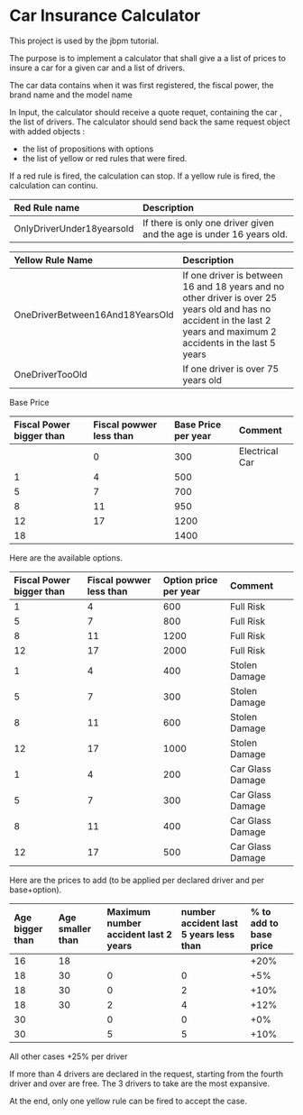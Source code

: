 # Car Insurance Calculator

This project is used by the jbpm tutorial.

The purpose is to implement a calculator that shall give a a list of prices to insure a car for a given car and a list of drivers.

The car data contains when it was first registered, the fiscal power, the brand name and the model name

In Input, the calculator should receive a quote requet, containing the car , the list of drivers. The calculator should send back the same request object with added objects :

* the list of propositions with options
* the list of yellow or red rules that were fired.

If a red rule is fired, the calculation can stop. If a yellow rule is fired, the calculation can continu.

| Red Rule name | Description |
| :--- | :--- |
| OnlyDriverUnder18yearsold | If there is only one driver given and the age is under 16 years old. |

| Yellow Rule Name | Description |
| :--- | :--- |
| OneDriverBetween16And18YearsOld | If one driver is between 16 and 18 years and no other driver is over 25 years old and has no accident in the last 2 years and maximum 2 accidents in the last 5 years |
| OneDriverTooOld | If one driver is over 75 years old |

Base Price

| Fiscal Power bigger than | Fiscal powwer less than | Base Price per year | Comment |
| :--- | :--- | :--- | :--- |
|  | 0 | 300 | Electrical Car |
| 1 | 4 | 500 |  |
| 5 | 7 | 700 |  |
| 8 | 11 | 950 |  |
| 12 | 17 | 1200 |  |
| 18 |  | 1400 |  |

Here are the available options.

| Fiscal Power bigger than | Fiscal powwer less than | Option price per year | Comment |
| :--- | :--- | :--- | :--- |
| 1 | 4 | 600 | Full Risk |
| 5 | 7 | 800 | Full Risk |
| 8 | 11 | 1200 | Full Risk |
| 12 | 17 | 2000 | Full Risk |
| 1 | 4 | 400 | Stolen Damage |
| 5 | 7 | 300 | Stolen Damage |
| 8 | 11 | 600 | Stolen Damage |
| 12 | 17 | 1000 | Stolen Damage |
| 1 | 4 | 200 | Car Glass Damage |
| 5 | 7 | 300 | Car Glass Damage |
| 8 | 11 | 400 | Car Glass Damage |
| 12 | 17 | 500 | Car Glass Damage |

Here are the prices to add \(to be applied per declared driver and per base+option\).

| Age bigger than | Age smaller than | Maximum number accident last 2 years | number accident last 5 years less than | % to add to base price |
| :--- | :--- | :--- | :--- | :--- |
| 16 | 18 |  |  | +20% |
| 18 | 30 | 0 | 0 | +5% |
| 18 | 30 | 0 | 2 | +10% |
| 18 | 30 | 2 | 4 | +12% |
| 30 |  | 0 | 0 | +0% |
| 30 |  | 5 | 5 | +10% |

All other cases +25% per driver

If more than 4 drivers are declared in the request, starting from the fourth driver and over are free. The 3 drivers to take are the most expansive.

At the end, only one yellow rule can be fired to accept the case.

